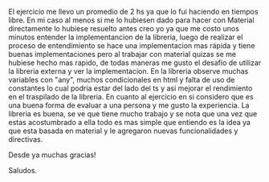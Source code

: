 El ejercicio me llevo un promedio de 2 hs ya que lo fui haciendo en tiempos libre. 
En mi caso al menos si me lo hubiesen dado para hacer con Material directamente lo hubiese resuelto antes creo yo
ya que me costo unos minutos entender la implementancion de la libreria, luego de realizar el proceso de entendimiento se hace una implementacion mas rápida y tiene buenas implementaciones pero al trabajar con material quizas se me hubiese hecho mas rapido, de todas maneras me gusto el desafio de utilizar la libreria externa y ver la implementacion.
En la libreria observe muchas variables con "any", muchos condicionales en html y falta de uso de constantes lo cual podria estar del lado del ts y asi mejorar el rendimiento en el traspilado de la libreria.
En cuanto al ejercicio en si considero que es una buena forma de evaluar a una persona y me gusto la experiencia.
La libreria es buena, se ve que tiene mucho trabajo y se nota que una vez que estas acostumbrado a ella todo es mas simple que entiendo es la idea ya que esta basada en material y le agregaron nuevas funcionalidades y directivas.

Desde ya muchas gracias!

Saludos.